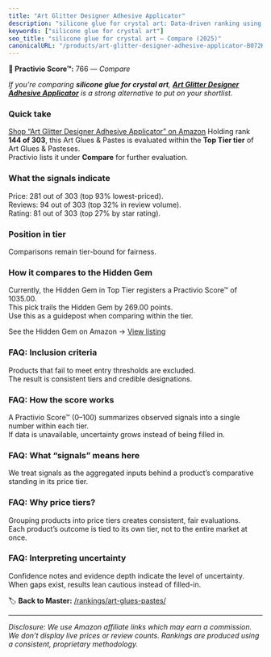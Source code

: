 ```yaml
---
title: "Art Glitter Designer Adhesive Applicator"
description: "silicone glue for crystal art: Data-driven ranking using the Practivio Score™. Positioned by quality, value, demand, findability, momentum."
keywords: ["silicone glue for crystal art"]
seo_title: "silicone glue for crystal art — Compare (2025)"
canonicalURL: "/products/art-glitter-designer-adhesive-applicator-B072KJ72RP/"
---
```


**🛒 Practivio Score™:** 766 — _Compare_


*If you're comparing **silicone glue for crystal art**, **[Art Glitter Designer Adhesive Applicator](https://www.amazon.com/dp/B072KJ72RP?tag=practivio-20)** is a strong alternative to put on your shortlist.*
### Quick take
[Shop “Art Glitter Designer Adhesive Applicator” on Amazon](https://www.amazon.com/dp/B072KJ72RP?tag=practivio-20)
Holding rank **144 of 303**, this Art Glues & Pastes is evaluated within the **Top Tier tier** of Art Glues & Pasteses.  
Practivio lists it under **Compare** for further evaluation.

### What the signals indicate
Price: 281 out of 303 (top 93% lowest-priced).  
Reviews: 94 out of 303 (top 32% in review volume).  
Rating: 81 out of 303 (top 27% by star rating).  

### Position in tier
Comparisons remain tier-bound for fairness.

### How it compares to the Hidden Gem
Currently, the Hidden Gem in Top Tier registers a Practivio Score™ of 1035.00.  
This pick trails the Hidden Gem by 269.00 points.  
Use this as a guidepost when comparing within the tier.  

See the Hidden Gem on Amazon → [View listing](https://www.amazon.com/dp/B071JPD9M3?tag=practivio-20)

### FAQ: Inclusion criteria
Products that fail to meet entry thresholds are excluded.  
The result is consistent tiers and credible designations.

### FAQ: How the score works
A Practivio Score™ (0–100) summarizes observed signals into a single number within each tier.  
If data is unavailable, uncertainty grows instead of being filled in.

### FAQ: What “signals” means here
We treat signals as the aggregated inputs behind a product’s comparative standing in its price tier.

### FAQ: Why price tiers?
Grouping products into price tiers creates consistent, fair evaluations.  
Each product’s outcome is tied to its own tier, not to the entire market at once.

### FAQ: Interpreting uncertainty
Confidence notes and evidence depth indicate the level of uncertainty.  
When gaps exist, results lean cautious instead of filled-in.

<!-- Missing template for Compare/CompareWithinPriceClass -->


🏷️ **Back to Master:** [/rankings/art-glues-pastes/](/rankings/art-glues-pastes/)

---
_Disclosure: We use Amazon affiliate links which may earn a commission. We don’t display live prices or review counts. Rankings are produced using a consistent, proprietary methodology._
